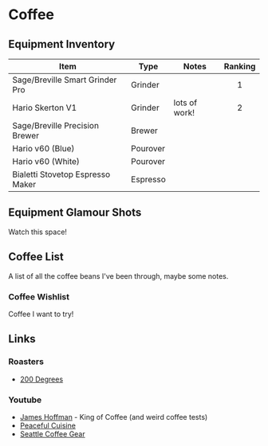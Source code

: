 # Coffee

## Equipment Inventory

| Item                             | Type     | Notes         | Ranking |
| -------------------------------- | -------- | ------------- | :-----: |
| Sage/Breville Smart Grinder Pro  | Grinder  |               |    1    |
| Hario Skerton V1                 | Grinder  | lots of work! |    2    |
| Sage/Breville Precision Brewer   | Brewer   |               |         |
| Hario v60 (Blue)                 | Pourover |               |         |
| Hario v60 (White)                | Pourover |               |         |
| Bialetti Stovetop Espresso Maker | Espresso |               |         |

## Equipment Glamour Shots

Watch this space!

## Coffee List

A list of all the coffee beans I've been through, maybe some notes.

### Coffee Wishlist

Coffee I want to try!

## Links

### Roasters

- [200 Degrees](https://200degs.com)

### Youtube

- [James Hoffman](https://www.youtube.com/channel/UCMb0O2CdPBNi-QqPk5T3gsQ) - King of Coffee (and weird coffee tests)
- [Peaceful Cuisine](https://www.youtube.com/channel/UCQBG3PzyQKY8ieMG2gDAyOQ)
- [Seattle Coffee Gear](https://www.youtube.com/c/Seattlecoffeegearinfo)

